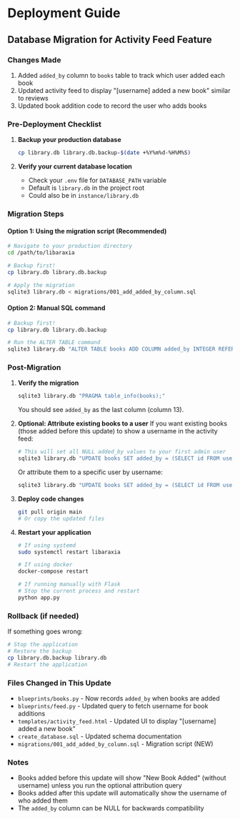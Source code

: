 # Deployment Guide

## Database Migration for Activity Feed Feature

### Changes Made
1. Added `added_by` column to `books` table to track which user added each book
2. Updated activity feed to display "[username] added a new book" similar to reviews
3. Updated book addition code to record the user who adds books

### Pre-Deployment Checklist

1. **Backup your production database**
   ```bash
   cp library.db library.db.backup-$(date +%Y%m%d-%H%M%S)
   ```

2. **Verify your current database location**
   - Check your `.env` file for `DATABASE_PATH` variable
   - Default is `library.db` in the project root
   - Could also be in `instance/library.db`

### Migration Steps

#### Option 1: Using the migration script (Recommended)
```bash
# Navigate to your production directory
cd /path/to/libaraxia

# Backup first!
cp library.db library.db.backup

# Apply the migration
sqlite3 library.db < migrations/001_add_added_by_column.sql
```

#### Option 2: Manual SQL command
```bash
# Backup first!
cp library.db library.db.backup

# Run the ALTER TABLE command
sqlite3 library.db "ALTER TABLE books ADD COLUMN added_by INTEGER REFERENCES users(id);"
```

### Post-Migration

1. **Verify the migration**
   ```bash
   sqlite3 library.db "PRAGMA table_info(books);"
   ```
   You should see `added_by` as the last column (column 13).

2. **Optional: Attribute existing books to a user**
   If you want existing books (those added before this update) to show a username in the activity feed:
   ```bash
   # This will set all NULL added_by values to your first admin user
   sqlite3 library.db "UPDATE books SET added_by = (SELECT id FROM users WHERE is_admin = 1 LIMIT 1) WHERE added_by IS NULL;"
   ```

   Or attribute them to a specific user by username:
   ```bash
   sqlite3 library.db "UPDATE books SET added_by = (SELECT id FROM users WHERE username = 'your_username') WHERE added_by IS NULL;"
   ```

3. **Deploy code changes**
   ```bash
   git pull origin main
   # Or copy the updated files
   ```

4. **Restart your application**
   ```bash
   # If using systemd
   sudo systemctl restart libaraxia

   # If using docker
   docker-compose restart

   # If running manually with Flask
   # Stop the current process and restart
   python app.py
   ```

### Rollback (if needed)

If something goes wrong:
```bash
# Stop the application
# Restore the backup
cp library.db.backup library.db
# Restart the application
```

### Files Changed in This Update

- `blueprints/books.py` - Now records `added_by` when books are added
- `blueprints/feed.py` - Updated query to fetch username for book additions
- `templates/activity_feed.html` - Updated UI to display "[username] added a new book"
- `create_database.sql` - Updated schema documentation
- `migrations/001_add_added_by_column.sql` - Migration script (NEW)

### Notes

- Books added before this update will show "New Book Added" (without username) unless you run the optional attribution query
- Books added after this update will automatically show the username of who added them
- The `added_by` column can be NULL for backwards compatibility
